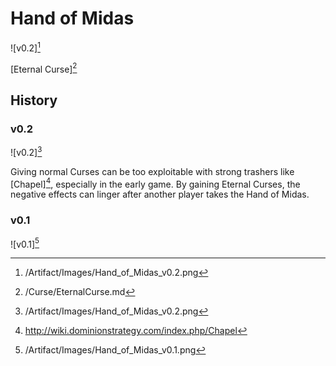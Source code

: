 # Hand of Midas

![v0.2][^2]

[Eternal Curse][^4]

## History

### v0.2

![v0.2][^2]

Giving normal Curses can be too exploitable with strong trashers like
[Chapel][^3], especially in the early game. By gaining Eternal Curses, the negative effects can linger after another player takes the Hand of Midas.

### v0.1

![v0.1][^1]

[^1]: /Artifact/Images/Hand_of_Midas_v0.1.png
[^2]: /Artifact/Images/Hand_of_Midas_v0.2.png
[^3]: http://wiki.dominionstrategy.com/index.php/Chapel
[^4]: /Curse/EternalCurse.md